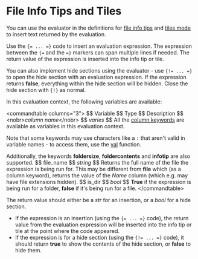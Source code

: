 # File Info Tips and Tiles

You can use the evaluator in the definitions for [file info tips](/Manual/file_types/filetype_editor/info_tip.md) and [tiles mode](/Manual/file_types/filetype_editor/tiles_mode.md) to insert text returned by the evaluation.

Use the `{= ... =}` code to insert an evaluation expression. The expression between the `{=` and the `=}` markers can span multiple lines if needed. The return value of the expression is inserted into the info tip or tile.

You can also implement hide sections using the evaluator - use `{!= ... =}` to open the hide section with an evaluation expression. If the expression returns **false**, everything within the hide section will be hidden. Close the hide section with `{!}` as normal.

In this evaluation context, the following variables are available:

\<commandtable columns="3"\> \$\$ Variable \$\$ Type \$\$ Description \$\$ \<nobr\>*column name*\</nobr\> \$\$ *varies* \$\$ All the [column keywords](/Manual/reference/metadata_keywords/keywords_for_columns.md) are available as variables in this evaluation context.

Note that some keywords may use characters like a `:` that aren't valid in variable names - to access them, use the [val](/Manual/reference/evaluator/val.md) function.

Additionally, the keywords **foldersize**, **foldercontents** and **infotip** are also supported. \$\$ file_name \$\$ *string* \$\$ Returns the full name of the file the expression is being run for. This may be different from **file** which (as a column keyword), returns the value of the *Name* column (which e.g. may have file extensions hidden). \$\$ is_dir \$\$ *bool* \$\$ **True** if the expression is being run for a folder, **false** if it's being run for a file. \</commandtable\>

The return value should either be a *str* for an insertion, or a *bool* for a hide section.

- If the expression is an insertion (using the `{= ... =}` code), the return value from the evaluation expression will be inserted into the info tip or tile at the point where the code appeared.
- If the expression is for a hide section (using the `{!= ... =}` code), it should return **true** to show the contents of the hide section, or **false** to hide them.
